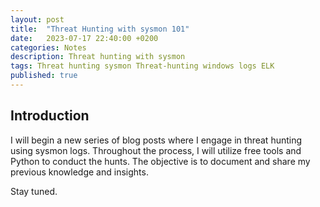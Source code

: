 ```yaml
---
layout: post
title:  "Threat Hunting with sysmon 101"
date:   2023-07-17 22:40:00 +0200
categories: Notes
description: Threat hunting with sysmon 
tags: Threat hunting sysmon Threat-hunting windows logs ELK
published: true
---
```

## **Introduction**

I will begin a new series of blog posts where I engage in threat hunting using sysmon logs. Throughout the process, I will utilize free tools and Python to conduct the hunts. The objective is to document and share my previous knowledge and insights.





Stay tuned.
